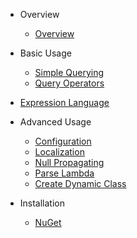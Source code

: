 - Overview
  - [Overview](overview/overview.md)

- Basic Usage
  - [Simple Querying](basic/simple-query.md)
  - [Query Operators](basic/query-operators.md)

- [Expression Language](advanced/expression-language.md)

- Advanced Usage
  - [Configuration](advanced/configuration.md)
  - [Localization](advanced/localization.md)
  - [Null Propagating](advanced/null-propagation.md)
  - [Parse Lambda](advanced/parse-lambda.md)
  - [Create Dynamic Class](advanced/create-dynamic-class.md)

- Installation
  - [NuGet](installation/nuget.md)
